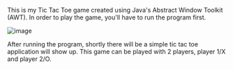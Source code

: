 This is my Tic Tac Toe game created using Java's Abstract Window Toolkit (AWT). 
In order to play the game, you'll have to run the program first.

![image](https://github.com/user-attachments/assets/1a03190f-c448-4c57-b3ff-b48489951d9d)

After running the program, shortly there will be a simple tic tac toe application will show up.
This game can be played with 2 players, player 1/X and player 2/O.
